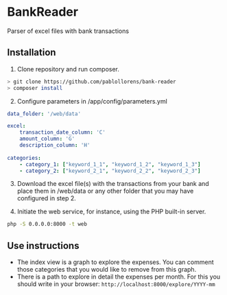 # BankReader
Parser of excel files with bank transactions

## Installation
1) Clone repository and run composer.
```bash
> git clone https://github.com/pablollorens/bank-reader
> composer install
```

2) Configure parameters in /app/config/parameters.yml
```yaml
data_folder: '/web/data'

excel:
    transaction_date_column: 'C'
    amount_column: 'G'
    description_column: 'H'
    
categories:
    - category_1: ["keyword_1_1", "keyword_1_2", "keyword_1_3"]
    - category_2: ["keyword_2_1", "keyword_2_2", "keyword_2_3"]
```    

3) Download the excel file(s) with the transactions from your bank and place them in /web/data or any other folder that you may have configured in step 2.

4) Initiate the web service, for instance, using the PHP built-in server.
```bash
php -S 0.0.0.0:8000 -t web
```

## Use instructions
- The index view is a graph to explore the expenses. You can comment those categories that you would like to remove from this graph.
- There is a path to explore in detail the expenses per month. For this you should write in your browser: `http://localhost:8000/explore/YYYY-mm`
